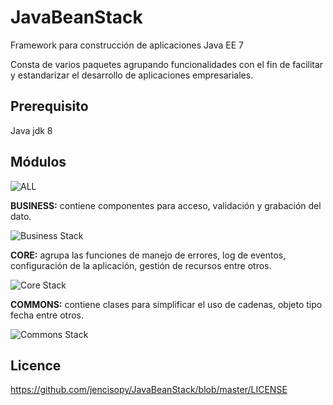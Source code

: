 # JavaBeanStack
Framework para construcción de aplicaciones Java EE 7

Consta de varios paquetes agrupando funcionalidades con el fin de facilitar y estandarizar el desarrollo de aplicaciones empresariales. 

## Prerequisito ##
Java jdk 8

## Módulos ##

![ALL](https://github.com/jencisopy/JavaBeanStack/blob/master/images/javabeanstack_all.png)


**BUSINESS:** contiene componentes para acceso, validación y grabación del dato.

![Business Stack](https://github.com/jencisopy/JavaBeanStack/blob/master/business/src/main/resources/images/javabeanstack_business.png)



**CORE:** agrupa las funciones de manejo de errores, log de eventos, configuración de la aplicación, gestión de recursos entre otros.

![Core Stack](https://github.com/jencisopy/JavaBeanStack/blob/master/core/src/main/resources/images/javabeanstack_core.png)



**COMMONS:** contiene clases para simplificar el uso de cadenas, objeto tipo fecha entre otros.

![Commons Stack](https://github.com/jencisopy/JavaBeanStack/blob/master/commons/src/main/resources/images/javabeanstack_commons.png)


## Licence ##
https://github.com/jencisopy/JavaBeanStack/blob/master/LICENSE








